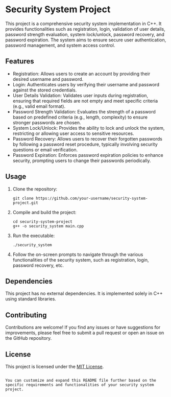 # Security System Project

This project is a comprehensive security system implementation in C++. It provides functionalities such as registration, login, validation of user details, password strength evaluation, system lock/unlock, password recovery, and password expiration. The system aims to ensure secure user authentication, password management, and system access control.

## Features

- Registration: Allows users to create an account by providing their desired username and password.
- Login: Authenticates users by verifying their username and password against the stored credentials.
- User Details Validation: Validates user inputs during registration, ensuring that required fields are not empty and meet specific criteria (e.g., valid email format).
- Password Strength Validation: Evaluates the strength of a password based on predefined criteria (e.g., length, complexity) to ensure stronger passwords are chosen.
- System Lock/Unlock: Provides the ability to lock and unlock the system, restricting or allowing user access to sensitive resources.
- Password Recovery: Allows users to recover their forgotten passwords by following a password reset procedure, typically involving security questions or email verification.
- Password Expiration: Enforces password expiration policies to enhance security, prompting users to change their passwords periodically.

## Usage

1. Clone the repository:

   ```shell
   git clone https://github.com/your-username/security-system-project.git
   ```

2. Compile and build the project:

   ```shell
   cd security-system-project
   g++ -o security_system main.cpp
   ```

3. Run the executable:

   ```shell
   ./security_system
   ```

4. Follow the on-screen prompts to navigate through the various functionalities of the security system, such as registration, login, password recovery, etc.

## Dependencies

This project has no external dependencies. It is implemented solely in C++ using standard libraries.

## Contributing

Contributions are welcome! If you find any issues or have suggestions for improvements, please feel free to submit a pull request or open an issue on the GitHub repository.

## License

This project is licensed under the [MIT License](LICENSE).

```

You can customize and expand this README file further based on the specific requirements and functionalities of your security system project.
